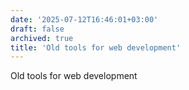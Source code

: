 ```yaml
---
date: '2025-07-12T16:46:01+03:00'
draft: false
archived: true
title: 'Old tools for web development'
---
```


Old tools for web development